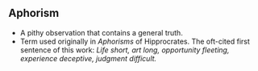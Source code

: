Aphorism
--------

* A pithy observation that contains a general truth.
* Term used originally in _Aphorisms_ of Hipprocrates. The oft-cited first sentence of this work: _Life short, art long, opportunity fleeting, experience deceptive, judgment difficult._
